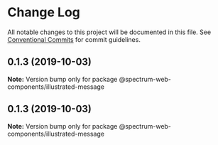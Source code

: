 # Change Log

All notable changes to this project will be documented in this file.
See [Conventional Commits](https://conventionalcommits.org) for commit guidelines.

## 0.1.3 (2019-10-03)

**Note:** Version bump only for package @spectrum-web-components/illustrated-message

## 0.1.3 (2019-10-03)

**Note:** Version bump only for package @spectrum-web-components/illustrated-message

